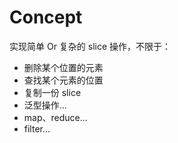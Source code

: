 # Concept

实现简单 Or 复杂的 slice 操作，不限于：

- 删除某个位置的元素
- 查找某个元素的位置
- 复制一份 slice
- 泛型操作...
- map、reduce...
- filter...
